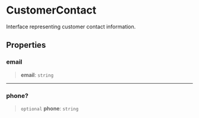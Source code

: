 # CustomerContact

Interface representing customer contact information.

## Properties

### email

> **email**: `string`

***

### phone?

> `optional` **phone**: `string`
